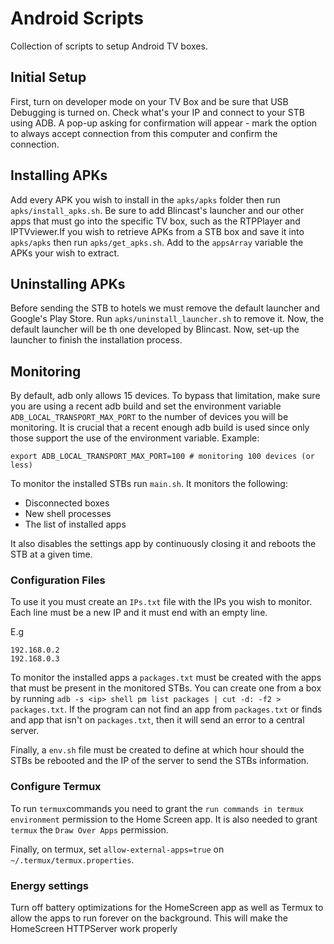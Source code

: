 # Android Scripts
Collection of scripts to setup Android TV boxes.


## Initial Setup
First, turn on developer mode on your TV Box and be sure that USB Debugging is turned on.
Check what's your IP and connect to your STB using ADB. A pop-up asking for confirmation will appear - mark
the option to always accept connection from this computer and confirm the connection.


## Installing APKs
Add every APK you wish to install in the `apks/apks` folder then run `apks/install_apks.sh`. Be sure to add
Blincast's launcher and our other apps that must go into the specific TV box, such as the RTPPlayer and
IPTVviewer.If you wish to retrieve APKs from a STB box and save it into `apks/apks` then run `apks/get_apks.sh`. Add to the `appsArray`
variable the APKs your wish to extract.


## Uninstalling APKs
Before sending the STB to hotels we must remove the default launcher and Google's Play Store. Run `apks/uninstall_launcher.sh`
to remove it. Now, the default launcher will be th one developed by Blincast. Now, set-up the launcher to finish the installation
process.


## Monitoring 
By default, adb only allows 15 devices. To bypass that limitation, make sure you are using a recent adb build and set
the environment variable `ADB_LOCAL_TRANSPORT_MAX_PORT` to the number of devices you will be monitoring.
It is crucial that a recent enough adb build is used since only those support the use of the environment variable.
Example:

```
export ADB_LOCAL_TRANSPORT_MAX_PORT=100 # monitoring 100 devices (or less)
```


To monitor the installed STBs run `main.sh`. It monitors the following:
 - Disconnected boxes
 - New shell processes
 - The list of installed apps

It also disables the settings app by continuously closing it and reboots the STB at a given time.


### Configuration Files
To use it you must create an `IPs.txt` file with the IPs you wish to monitor. Each line must be a new IP and it must end with an empty line.

E.g
```
192.168.0.2
192.168.0.3

```

To monitor the installed apps a `packages.txt` must be created with the apps that must be present in the monitored STBs. 
You can create one from a box by running `adb -s <ip> shell pm list packages | cut -d: -f2 > packages.txt`. If the program
can not find an app from `packages.txt` or finds and app that isn't on `packages.txt`, then it will send an error to a 
central server.

Finally, a `env.sh` file must be created to define at which hour should the STBs be rebooted and the IP of the server to 
send the STBs information.


### Configure Termux
To run `termux`commands you need to grant the `run commands in termux environment` permission to the Home Screen app.
It is also needed to grant `termux` the `Draw Over Apps` permission.

Finally, on termux, set `allow-external-apps=true` on `~/.termux/termux.properties`.


### Energy settings
Turn off battery optimizations for the HomeScreen app as well as Termux to allow the apps to run forever on the background.
This will make the HomeScreen HTTPServer work properly